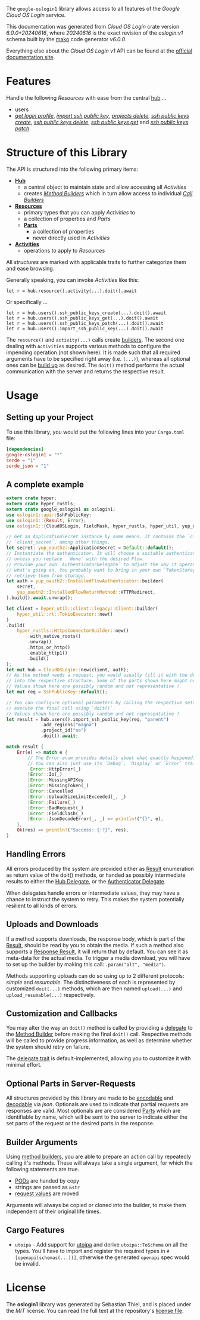 <!---
DO NOT EDIT !
This file was generated automatically from 'src/generator/templates/api/README.md.mako'
DO NOT EDIT !
-->
The `google-oslogin1` library allows access to all features of the *Google Cloud OS Login* service.

This documentation was generated from *Cloud OS Login* crate version *6.0.0+20240616*, where *20240616* is the exact revision of the *oslogin:v1* schema built by the [mako](http://www.makotemplates.org/) code generator *v6.0.0*.

Everything else about the *Cloud OS Login* *v1* API can be found at the
[official documentation site](https://cloud.google.com/compute/docs/oslogin/).
# Features

Handle the following *Resources* with ease from the central [hub](https://docs.rs/google-oslogin1/6.0.0+20240616/google_oslogin1/CloudOSLogin) ...

* users
 * [*get login profile*](https://docs.rs/google-oslogin1/6.0.0+20240616/google_oslogin1/api::UserGetLoginProfileCall), [*import ssh public key*](https://docs.rs/google-oslogin1/6.0.0+20240616/google_oslogin1/api::UserImportSshPublicKeyCall), [*projects delete*](https://docs.rs/google-oslogin1/6.0.0+20240616/google_oslogin1/api::UserProjectDeleteCall), [*ssh public keys create*](https://docs.rs/google-oslogin1/6.0.0+20240616/google_oslogin1/api::UserSshPublicKeyCreateCall), [*ssh public keys delete*](https://docs.rs/google-oslogin1/6.0.0+20240616/google_oslogin1/api::UserSshPublicKeyDeleteCall), [*ssh public keys get*](https://docs.rs/google-oslogin1/6.0.0+20240616/google_oslogin1/api::UserSshPublicKeyGetCall) and [*ssh public keys patch*](https://docs.rs/google-oslogin1/6.0.0+20240616/google_oslogin1/api::UserSshPublicKeyPatchCall)




# Structure of this Library

The API is structured into the following primary items:

* **[Hub](https://docs.rs/google-oslogin1/6.0.0+20240616/google_oslogin1/CloudOSLogin)**
    * a central object to maintain state and allow accessing all *Activities*
    * creates [*Method Builders*](https://docs.rs/google-oslogin1/6.0.0+20240616/google_oslogin1/common::MethodsBuilder) which in turn
      allow access to individual [*Call Builders*](https://docs.rs/google-oslogin1/6.0.0+20240616/google_oslogin1/common::CallBuilder)
* **[Resources](https://docs.rs/google-oslogin1/6.0.0+20240616/google_oslogin1/common::Resource)**
    * primary types that you can apply *Activities* to
    * a collection of properties and *Parts*
    * **[Parts](https://docs.rs/google-oslogin1/6.0.0+20240616/google_oslogin1/common::Part)**
        * a collection of properties
        * never directly used in *Activities*
* **[Activities](https://docs.rs/google-oslogin1/6.0.0+20240616/google_oslogin1/common::CallBuilder)**
    * operations to apply to *Resources*

All *structures* are marked with applicable traits to further categorize them and ease browsing.

Generally speaking, you can invoke *Activities* like this:

```Rust,ignore
let r = hub.resource().activity(...).doit().await
```

Or specifically ...

```ignore
let r = hub.users().ssh_public_keys_create(...).doit().await
let r = hub.users().ssh_public_keys_get(...).doit().await
let r = hub.users().ssh_public_keys_patch(...).doit().await
let r = hub.users().import_ssh_public_key(...).doit().await
```

The `resource()` and `activity(...)` calls create [builders][builder-pattern]. The second one dealing with `Activities`
supports various methods to configure the impending operation (not shown here). It is made such that all required arguments have to be
specified right away (i.e. `(...)`), whereas all optional ones can be [build up][builder-pattern] as desired.
The `doit()` method performs the actual communication with the server and returns the respective result.

# Usage

## Setting up your Project

To use this library, you would put the following lines into your `Cargo.toml` file:

```toml
[dependencies]
google-oslogin1 = "*"
serde = "1"
serde_json = "1"
```

## A complete example

```Rust
extern crate hyper;
extern crate hyper_rustls;
extern crate google_oslogin1 as oslogin1;
use oslogin1::api::SshPublicKey;
use oslogin1::{Result, Error};
use oslogin1::{CloudOSLogin, FieldMask, hyper_rustls, hyper_util, yup_oauth2};

// Get an ApplicationSecret instance by some means. It contains the `client_id` and
// `client_secret`, among other things.
let secret: yup_oauth2::ApplicationSecret = Default::default();
// Instantiate the authenticator. It will choose a suitable authentication flow for you,
// unless you replace  `None` with the desired Flow.
// Provide your own `AuthenticatorDelegate` to adjust the way it operates and get feedback about
// what's going on. You probably want to bring in your own `TokenStorage` to persist tokens and
// retrieve them from storage.
let auth = yup_oauth2::InstalledFlowAuthenticator::builder(
    secret,
    yup_oauth2::InstalledFlowReturnMethod::HTTPRedirect,
).build().await.unwrap();

let client = hyper_util::client::legacy::Client::builder(
    hyper_util::rt::TokioExecutor::new()
)
.build(
    hyper_rustls::HttpsConnectorBuilder::new()
        .with_native_roots()
        .unwrap()
        .https_or_http()
        .enable_http1()
        .build()
);
let mut hub = CloudOSLogin::new(client, auth);
// As the method needs a request, you would usually fill it with the desired information
// into the respective structure. Some of the parts shown here might not be applicable !
// Values shown here are possibly random and not representative !
let mut req = SshPublicKey::default();

// You can configure optional parameters by calling the respective setters at will, and
// execute the final call using `doit()`.
// Values shown here are possibly random and not representative !
let result = hub.users().import_ssh_public_key(req, "parent")
             .add_regions("magna")
             .project_id("no")
             .doit().await;

match result {
    Err(e) => match e {
        // The Error enum provides details about what exactly happened.
        // You can also just use its `Debug`, `Display` or `Error` traits
         Error::HttpError(_)
        |Error::Io(_)
        |Error::MissingAPIKey
        |Error::MissingToken(_)
        |Error::Cancelled
        |Error::UploadSizeLimitExceeded(_, _)
        |Error::Failure(_)
        |Error::BadRequest(_)
        |Error::FieldClash(_)
        |Error::JsonDecodeError(_, _) => println!("{}", e),
    },
    Ok(res) => println!("Success: {:?}", res),
}

```
## Handling Errors

All errors produced by the system are provided either as [Result](https://docs.rs/google-oslogin1/6.0.0+20240616/google_oslogin1/common::Result) enumeration as return value of
the doit() methods, or handed as possibly intermediate results to either the
[Hub Delegate](https://docs.rs/google-oslogin1/6.0.0+20240616/google_oslogin1/common::Delegate), or the [Authenticator Delegate](https://docs.rs/yup-oauth2/*/yup_oauth2/trait.AuthenticatorDelegate.html).

When delegates handle errors or intermediate values, they may have a chance to instruct the system to retry. This
makes the system potentially resilient to all kinds of errors.

## Uploads and Downloads
If a method supports downloads, the response body, which is part of the [Result](https://docs.rs/google-oslogin1/6.0.0+20240616/google_oslogin1/common::Result), should be
read by you to obtain the media.
If such a method also supports a [Response Result](https://docs.rs/google-oslogin1/6.0.0+20240616/google_oslogin1/common::ResponseResult), it will return that by default.
You can see it as meta-data for the actual media. To trigger a media download, you will have to set up the builder by making
this call: `.param("alt", "media")`.

Methods supporting uploads can do so using up to 2 different protocols:
*simple* and *resumable*. The distinctiveness of each is represented by customized
`doit(...)` methods, which are then named `upload(...)` and `upload_resumable(...)` respectively.

## Customization and Callbacks

You may alter the way an `doit()` method is called by providing a [delegate](https://docs.rs/google-oslogin1/6.0.0+20240616/google_oslogin1/common::Delegate) to the
[Method Builder](https://docs.rs/google-oslogin1/6.0.0+20240616/google_oslogin1/common::CallBuilder) before making the final `doit()` call.
Respective methods will be called to provide progress information, as well as determine whether the system should
retry on failure.

The [delegate trait](https://docs.rs/google-oslogin1/6.0.0+20240616/google_oslogin1/common::Delegate) is default-implemented, allowing you to customize it with minimal effort.

## Optional Parts in Server-Requests

All structures provided by this library are made to be [encodable](https://docs.rs/google-oslogin1/6.0.0+20240616/google_oslogin1/common::RequestValue) and
[decodable](https://docs.rs/google-oslogin1/6.0.0+20240616/google_oslogin1/common::ResponseResult) via *json*. Optionals are used to indicate that partial requests are responses
are valid.
Most optionals are are considered [Parts](https://docs.rs/google-oslogin1/6.0.0+20240616/google_oslogin1/common::Part) which are identifiable by name, which will be sent to
the server to indicate either the set parts of the request or the desired parts in the response.

## Builder Arguments

Using [method builders](https://docs.rs/google-oslogin1/6.0.0+20240616/google_oslogin1/common::CallBuilder), you are able to prepare an action call by repeatedly calling it's methods.
These will always take a single argument, for which the following statements are true.

* [PODs][wiki-pod] are handed by copy
* strings are passed as `&str`
* [request values](https://docs.rs/google-oslogin1/6.0.0+20240616/google_oslogin1/common::RequestValue) are moved

Arguments will always be copied or cloned into the builder, to make them independent of their original life times.

[wiki-pod]: http://en.wikipedia.org/wiki/Plain_old_data_structure
[builder-pattern]: http://en.wikipedia.org/wiki/Builder_pattern
[google-go-api]: https://github.com/google/google-api-go-client

## Cargo Features

* `utoipa` - Add support for [utoipa](https://crates.io/crates/utoipa) and derive `utoipa::ToSchema` on all
the types. You'll have to import and register the required types in `#[openapi(schemas(...))]`, otherwise the
generated `openapi` spec would be invalid.


# License
The **oslogin1** library was generated by Sebastian Thiel, and is placed
under the *MIT* license.
You can read the full text at the repository's [license file][repo-license].

[repo-license]: https://github.com/Byron/google-apis-rsblob/main/LICENSE.md

